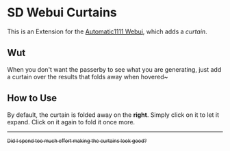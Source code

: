 ﻿# SD Webui Curtains
This is an Extension for the [Automatic1111 Webui](https://github.com/AUTOMATIC1111/stable-diffusion-webui), which adds a *curtain*.

## Wut
When you don't want the passerby to see what you are generating, just add a curtain over the results that folds away when hovered~

## How to Use
By default, the curtain is folded away on the **right**. Simply click on it to let it expand. Click on it again to fold it once more.

<hr>

<sup>~~Did I spend too much effort making the curtains look good?~~</sup>
